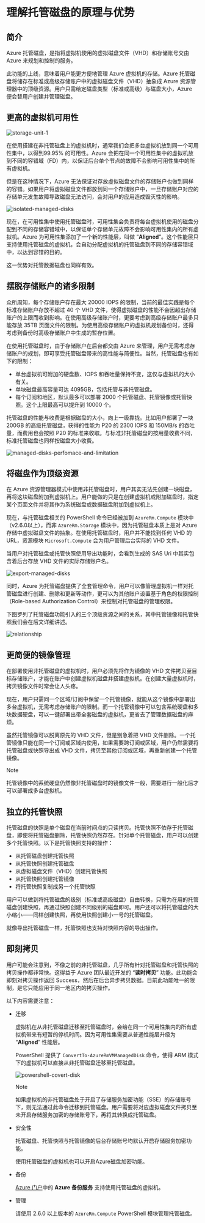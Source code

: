 # 理解托管磁盘的原理与优势

## 简介

Azure 托管磁盘，是指将虚拟机使用的虚拟磁盘文件（VHD）和存储账号交由 Azure 来规划和控制的服务。

此功能的上线，意味着用户能更方便地管理 Azure 虚拟机的存储。Azure 托管磁盘将储存在标准或高级存储账户中的虚拟磁盘文件（VHD）抽象成 Azure 资源管理器中的顶级资源。用户只需给定磁盘类型（标准或高级）与磁盘大小，Azure 便会替用户创建并管理磁盘。

## 更高的虚拟机可用性

![storage-unit-1](media/aog-virtual-machines-managed-disks-principles-and-advantages-understanding/storage-unit-1.png)

在使用搭建在非托管磁盘上的虚拟机时，通常我们会把多台虚拟机放到同一个可用性集中，以得到99.95% 的可用性。Azure 会把在同一个可用性集中的虚拟机放到不同的容错域（FD）内，以保证后台单个节点的故障不会影响可用性集中的所有虚拟机。

但是在这种情况下，Azure 无法保证对存放虚拟磁盘文件的存储账户也做到同样的容错。如果用户将虚拟磁盘文件都放到同一个存储账户中，一旦存储账户对应的存储单元发生故障导致磁盘无法访问，会对用户的应用造成毁灭性的影响。

![isolated-managed-disks](media/aog-virtual-machines-managed-disks-principles-and-advantages-understanding/isolated-managed-disks.png)

现在，在可用性集中使用托管磁盘时，可用性集会负责将每台虚拟机使用的磁盘分配到不同的存储容错域中，以保证单个存储单元故障不会影响可用性集内的所有虚拟机。Azure 为可用性集添加了一个新的性能层，叫做 “**Aligned**”。这个性能层只支持使用托管磁盘的虚拟机，会自动分配虚拟机的托管磁盘到不同的存储容错域中，以达到容错的目的。

这一优势对托管数据磁盘也同样有效。

## 摆脱存储账户的诸多限制

众所周知，每个存储账户存在最大 20000 IOPS 的限制，当前的最佳实践是每个标准存储账户存放不超过 40 个 VHD 文件，使得虚拟磁盘的性能不会因超出存储账户的上限而收到影响。在使用高级存储账户时，更要考虑到高级存储账户最多只能存放 35TB 页面文件的限制。为使用高级存储账户的虚拟机规划备份时，还得考虑到备份时高级存储账户中生成的暂存位置。

在使用托管磁盘时，由于存储账户在后台都交由 Azure 来管理，用户无需考虑存储账户的规划，即可享受托管磁盘带来的高性能与简便性。当然，托管磁盘也有如下的限制：

- 单台虚拟机可附加的硬盘数、IOPS 和吞吐量保持不变，这仅与虚拟机的大小有关。
- 单块磁盘最高容量可达 4095GB，包括托管与非托管磁盘。
- 每个订阅和地区，默认最多可以部署 2000 个托管磁盘、托管镜像或托管快照。这个上限最高可以提升到 10000 个。

托管磁盘的性能与收费是根据磁盘的大小，向上一级靠拢。比如用户部署了一块 200GB 的高级托管磁盘，获得的性能为 P20 的 2300 IOPS 和 150MB/s 的吞吐量，而费用也会按照 P20 的标准来收取。与标准非托管磁盘的按用量收费不同，标准托管磁盘也同样按磁盘大小收费。

![managed-disks-perfomace-and-limitation](media/aog-virtual-machines-managed-disks-principles-and-advantages-understanding/managed-disks-perfomace-and-limitation.png)

## 将磁盘作为顶级资源

在 Azure 资源管理器模式中使用非托管磁盘时，用户其实无法先创建一块磁盘，再将这块磁盘附加到虚拟机上。用户能做的只是在创建虚拟机或附加磁盘时，指定某个页面文件并将其作为系统磁盘或数据磁盘附加到虚拟机上。

现在，与托管磁盘相关的 PowerShell 命令已经被加到 `AzureRm.Compute` 模块中（v2.6.0以上），而非 `AzureRm.Storage` 模块中，因为托管磁盘本质上是对 Azure 存储中虚拟磁盘文件的抽象。在使用托管磁盘时，用户并不能找到任何 VHD 的 URL，资源模块 `Microsoft.Compute` 会为用户管理后台实际的 VHD 文件。

当用户对托管磁盘或托管快照使用导出功能时，会看到生成的 SAS Uri 中其实包含着后台存放 VHD 文件的实际存储账户名。

![export-managed-disks](media/aog-virtual-machines-managed-disks-principles-and-advantages-understanding/export-managed-disks.png)

同时，Azure 为托管磁盘提供了全套管理命令，用户可以像管理虚拟机一样对托管磁盘进行创建、删除和更新等动作，更可以为其他账户设置基于角色的权限控制（Role-based Authorization Control）来控制对托管磁盘的管理权限。

下图罗列了托管磁盘功能引入的三个顶级资源之间的关系，其中托管镜像和托管快照我们会在后文详细讲述。

![relationship](media/aog-virtual-machines-managed-disks-principles-and-advantages-understanding/relationship.png)

## 更简便的镜像管理

在部署使用非托管磁盘的虚拟机时，用户必须先将作为镜像的 VHD 文件拷贝至目标存储账户，才能在账户中创建虚拟机磁盘并搭建虚拟机。在创建大量虚拟机时，拷贝镜像文件时常会让人头疼。

现在，用户只需同一个区域/订阅中保留一个托管镜像，就能从这个镜像中部署出多台虚拟机，无需考虑存储账户的限制。而一个托管镜像中可以包含系统硬盘和多块数据硬盘，可以一键部署出带全套磁盘的虚拟机，更省去了管理数据磁盘的麻烦。

虽然托管镜像可以脱离原先的 VHD 文件，但是别急着把 VHD 文件删除。一个托管镜像只能在同一个订阅或区域内使用，如果需要跨订阅或区域，用户仍然需要将托管磁盘或快照导出成 VHD 文件，拷贝至其他订阅或区域，再重新创建一个托管镜像。

> [!NOTE]
> 托管镜像中的系统硬盘仍然像非托管磁盘时的镜像文件一般，需要进行一般化后才可以部署成多台虚拟机。

## 独立的托管快照

托管磁盘的快照是单个磁盘在当前时间点的只读拷贝。托管快照不依存于托管磁盘，即使将托管磁盘删除，托管快照仍然存在。针对单个托管磁盘，用户可以创建多个托管快照。以下是托管快照支持的操作：

- 从托管磁盘创建托管快照
- 从托管快照创建托管磁盘
- 从虚拟磁盘文件（VHD）创建托管快照
- 从托管快照创建托管镜像
- 将托管快照复制成另一个托管快照

用户可以做到将托管磁盘的级别（标准或高级磁盘）自由转换，只需为在用的托管磁盘创建快照，再通过快照创建不同级别的磁盘即可。用户还可以将托管磁盘的大小缩小——同样创建快照，再使用快照创建小一号的托管磁盘。

就像导出托管磁盘一样，托管快照也支持对快照内容的导出操作。

## 即刻拷贝

用户可能会注意到，不像之前的非托管磁盘，几乎所有针对托管磁盘和托管快照的拷贝操作都非常快。这得益于 Azure 团队最近开发的 “**读时拷贝**” 功能。此功能会即刻对拷贝操作返回 Success，然后在后台异步拷贝数据。目前此功能唯一的限制，是它只能应用于同一地区内的拷贝操作。

以下内容需要注意：

- 迁移

    虚拟机在从非托管磁盘迁移至托管磁盘时，会给在同一个可用性集内的所有虚拟机带来有短暂的停机时间。因为可用性集需要从普通性能层升级为 “**Aligned**” 性能层。

    PowerShell 提供了 `ConvertTo-AzureRmVMManagedDisk` 命令，使得 ARM 模式下的虚拟机可以直接从非托管磁盘迁移至托管磁盘。

    ![powershell-covert-disk](media/aog-virtual-machines-managed-disks-principles-and-advantages-understanding/powershell-covert-disk.png)

   > [!NOTE]
   > 如果虚拟机的非托管磁盘处于开启了存储服务加密功能（SSE）的存储账号下，则无法通过此命令迁移到托管磁盘。用户需要将对应虚拟磁盘文件拷贝至未开启存储服务加密的存储账号下，再将其转换成托管磁盘。

- 安全性

    托管磁盘、托管快照与托管镜像的后台存储账号均默认开启存储服务加密功能。

    使用托管磁盘的虚拟机也可以开启Azure磁盘加密功能。

- 备份

    [Azure 门户](https://portal.azure.cn)中的 **Azure 备份服务** 支持使用托管磁盘的虚拟机。

- 管理

    请使用 2.6.0 以上版本的 `AzureRm.Compute` PowerShell 模块管理托管磁盘。